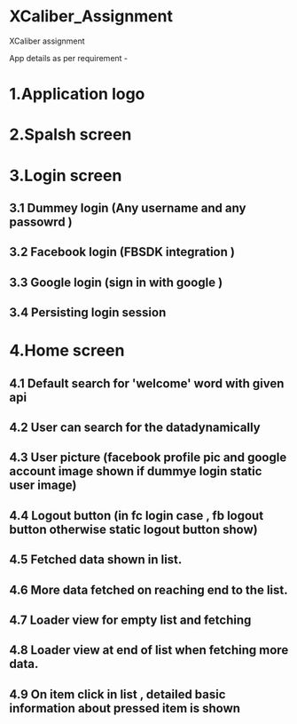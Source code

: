 
# XCaliber_Assignment
XCaliber assignment

App details as per requirement - 

1.Application logo
=

2.Spalsh screen
=

3.Login screen
=

3.1 Dummey login (Any username and any passowrd )
---
3.2 Facebook login (FBSDK integration )
---
3.3 Google login (sign in with google )
---
3.4 Persisting login session 
--

4.Home screen 
=

4.1 Default search for  'welcome' word with given api
--
4.2 User can search for the datadynamically
--
4.3 User picture (facebook profile pic and google account image shown if dummye login static user image)
--
4.4 Logout button (in fc login case , fb logout button otherwise static logout button show)
--
4.5 Fetched data shown in list.
--
4.6 More data fetched on reaching end to the list.
--
4.7 Loader view for empty list and fetching
--
4.8 Loader view at end of list when fetching more data.
--
4.9 On item click in list , detailed basic information about pressed item is shown 
--
